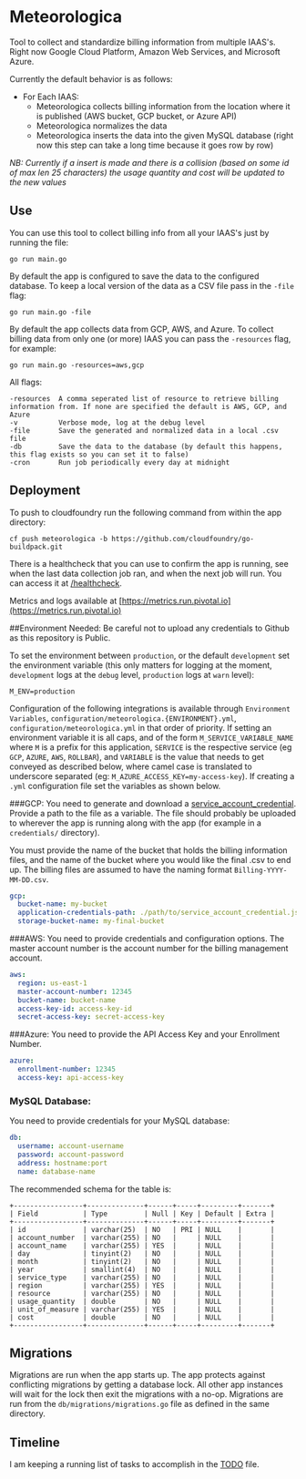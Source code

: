 # Meteorologica
Tool to collect and standardize billing information from multiple IAAS's.
Right now Google Cloud Platform, Amazon Web Services, and Microsoft Azure.

Currently the default behavior is as follows:

* For Each IAAS:
  * Meteorologica collects billing information from the location where it is published (AWS bucket, GCP bucket, or Azure API)
  * Meteorologica normalizes the data
  * Meteorologica inserts the data into the given MySQL database (right now this step can take a long time because it goes row by row)

*NB: Currently if a insert is made and there is a collision (based on some id of max len 25 characters) the usage quantity and cost will be updated to the new values*

## Use
You can use this tool to collect billing info from all your IAAS's just by running the file:
```
go run main.go
```

By default the app is configured to save the data to the configured database.
To keep a local version of the data as a CSV file pass in the `-file` flag:
```
go run main.go -file
```

By default the app collects data from GCP, AWS, and Azure.
To collect billing data from only one (or more) IAAS you can pass the `-resources` flag, for example:
```
go run main.go -resources=aws,gcp
```

All flags:
```
-resources  A comma seperated list of resource to retrieve billing information from. If none are specified the default is AWS, GCP, and Azure
-v          Verbose mode, log at the debug level
-file       Save the generated and normalized data in a local .csv file
-db         Save the data to the database (by default this happens, this flag exists so you can set it to false)
-cron       Run job periodically every day at midnight
```

## Deployment

To push to cloudfoundry run the following command from within the app directory:
```
cf push meteorologica -b https://github.com/cloudfoundry/go-buildpack.git
```

There is a healthcheck that you can use to confirm the app is running, see when the last data collection job ran, and when the next job will run.
You can access it at [/healthcheck](http://meteorologica.cfapps.io/healthcheck).

Metrics and logs available at [https://metrics.run.pivotal.io](https://metrics.run.pivotal.io)

##Environment Needed:
Be careful not to upload any credentials to Github as this repository is Public.

To set the environment between `production`, or the default `development` set the environment variable
(this only matters for logging at the moment, `development` logs at the `debug` level, `production` logs at `warn` level):
```
M_ENV=production
```

Configuration of the following integrations is available through `Environment Variables`, `configuration/meteorologica.{ENVIRONMENT}.yml`, `configuration/meteorologica.yml` in that order of priority.
If setting an environment variable it is all caps, and of the form `M_SERVICE_VARIABLE_NAME` where `M` is a prefix for this application,
`SERVICE` is the respective service (eg `GCP`, `AZURE`, `AWS`, `ROLLBAR`),
and `VARIABLE` is the value that needs to get conveyed as described below, where camel case is translated to underscore separated (eg: `M_AZURE_ACCESS_KEY=my-access-key`).
If creating a `.yml` configuration file set the variables as shown below.

###GCP:
You need to generate and download a
[service_account_credential](https://cloud.google.com/storage/docs/authentication#service_accounts).
Provide a path to the file as a variable.
The file should probably be uploaded to wherever the app is running along with the app (for example in a `credentials/` directory).

You must provide the name of the bucket that holds the billing information files, and the name of the bucket where you would like the final .csv to end up.
The billing files are assumed to have the naming format `Billing-YYYY-MM-DD.csv`.
``` yml
gcp:
  bucket-name: my-bucket
  application-credentials-path: ./path/to/service_account_credential.json
  storage-bucket-name: my-final-bucket
```

###AWS:
You need to provide credentials and configuration options.
The master account number is the account number for the billing management account.
``` yml
aws:
  region: us-east-1
  master-account-number: 12345
  bucket-name: bucket-name
  access-key-id: access-key-id
  secret-access-key: secret-access-key
```


###Azure:
You need to provide the API Access Key and your Enrollment Number.
``` yml
azure:
  enrollment-number: 12345
  access-key: api-access-key
```

### MySQL Database:
You need to provide credentials for your MySQL database:
``` yml
db:
  username: account-username
  password: account-password
  address: hostname:port
  name: database-name
```

The recommended schema for the table is:
```
+-----------------+--------------+------+-----+---------+-------+
| Field           | Type         | Null | Key | Default | Extra |
+-----------------+--------------+------+-----+---------+-------+
| id              | varchar(25)  | NO   | PRI | NULL    |       |
| account_number  | varchar(255) | NO   |     | NULL    |       |
| account_name    | varchar(255) | YES  |     | NULL    |       |
| day             | tinyint(2)   | NO   |     | NULL    |       |
| month           | tinyint(2)   | NO   |     | NULL    |       |
| year            | smallint(4)  | NO   |     | NULL    |       |
| service_type    | varchar(255) | NO   |     | NULL    |       |
| region          | varchar(255) | YES  |     | NULL    |       |
| resource        | varchar(255) | NO   |     | NULL    |       |
| usage_quantity  | double       | NO   |     | NULL    |       |
| unit_of_measure | varchar(255) | YES  |     | NULL    |       |
| cost            | double       | NO   |     | NULL    |       |
+-----------------+--------------+------+-----+---------+-------+
```

## Migrations
Migrations are run when the app starts up.
The app protects against conflicting migrations by getting a database lock.
All other app instances will wait for the lock then exit the migrations with a no-op.
Migrations are run from the `db/migrations/migrations.go` file as defined in the same directory.

## Timeline
I am keeping a running list of tasks to accomplish in the [TODO](TODO.md) file.
